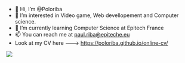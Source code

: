 
- 👋 Hi, I’m @Poloriba
- 👀 I’m interested in Video game, Web devellopement and Computer science.
- 🌱 I’m currently learning Computer Science at Epitech France
- 📫 You can reach me at paul.riba@epiteche.eu
- Look at my CV here ---> https://poloriba.github.io/online-cv/


<a> <img align="center" src="https://github-readme-stats.vercel.app/api?username=Poloriba&show_icons=true&theme=tokyonight" /> </a>

<!---
Poloriba/Poloriba is a ✨ special ✨ repository because its `README.md` (this file) appears on your GitHub profile.
You can click the Preview link to take a look at your changes.
--->
